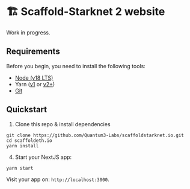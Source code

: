 # 🏗 Scaffold-Starknet 2 website

Work in progress.

## Requirements

Before you begin, you need to install the following tools:

- [Node (v18 LTS)](https://nodejs.org/en/download/)
- Yarn ([v1](https://classic.yarnpkg.com/en/docs/install/) or [v2+](https://yarnpkg.com/getting-started/install))
- [Git](https://git-scm.com/downloads)

## Quickstart


1. Clone this repo & install dependencies

```
git clone https://github.com/Quantum3-Labs/scaffoldstarknet.io.git
cd scaffoldeth.io
yarn install
```

4. Start your NextJS app:

```
yarn start
```

Visit your app on: `http://localhost:3000`.
